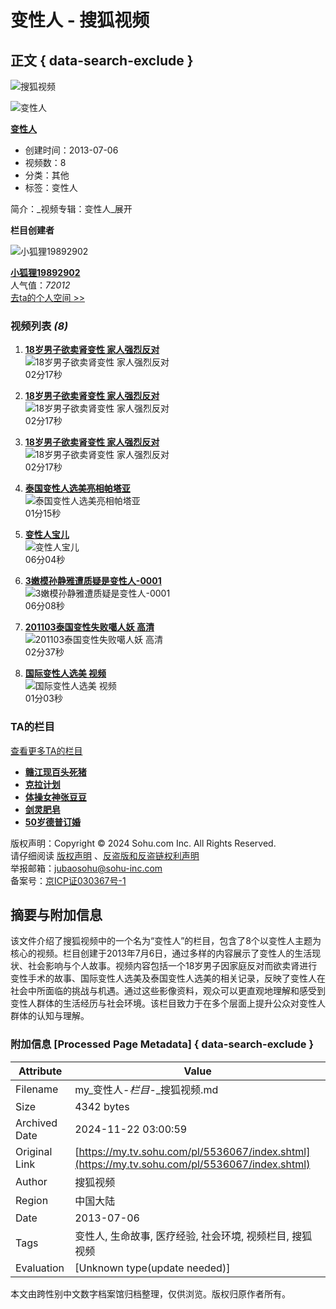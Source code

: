 # 变性人 - 搜狐视频

## 正文 { data-search-exclude }


![搜狐视频](https://css.tv.itc.cn/channel/header-images/logo-tv-mini.gif)

![变性人](https://e3f49eaa46b57.cdn.sohucs.com/c_pad,w_160,h_90,blur_80/group1/M07/69/CE/MTAuMTAuODguNzk=/6_13cce8d8a2eg102_51551341_7_1b.jpg)

**[变性人](http://my.tv.sohu.com/pl/5536067.shtml "变性人")**

- 创建时间：2013-07-06
- 视频数：8
- 分类：其他
- 标签：变性人

简介：_视频专辑：变性人_展开

**栏目创建者**

![小狐狸19892902](http://e3f49eaa46b57.cdn.sohucs.com/c_fit,w_200,h_200/2024/2/26/15/11/MTAwMTU3XzE3MDg5MzE0NjgwNjE=.jpeg)

**[小狐狸19892902](http://tv.sohu.com/user/19892902)**  
人气值：_72012_  
[去ta的个人空间 >>](http://tv.sohu.com/user/19892902)

### 视频列表 _(8)_

1. [**18岁男子欲卖肾变性 家人强烈反对**](http://tv.sohu.com/v/cGwvNTUzNjA2Ny81NzE1ODQ1Ni5zaHRtbA==.html "18岁男子欲卖肾变性 家人强烈反对")  
   ![18岁男子欲卖肾变性 家人强烈反对](http://e3f49eaa46b57.cdn.sohucs.com/c_pad,w_160,h_90,blur_80/group1/M09/76/9B/MTAuMTAuODguODA=/6_1401a4c831fg201_57153108_7_1b.jpg)  
   02分17秒

2. [**18岁男子欲卖肾变性 家人强烈反对**](http://tv.sohu.com/v/cGwvNTUzNjA2Ny81NzE1MzEwOC5zaHRtbA==.html "18岁男子欲卖肾变性 家人强烈反对")  
   ![18岁男子欲卖肾变性 家人强烈反对](http://e3f49eaa46b57.cdn.sohucs.com/c_pad,w_160,h_90,blur_80/group1/M09/76/9B/MTAuMTAuODguODA=/6_1401a4c831fg201_57153108_7_1b.jpg)  
   02分17秒

3. [**18岁男子欲卖肾变性 家人强烈反对**](http://tv.sohu.com/v/cGwvNTUzNjA2Ny81NzE0MzM2My5zaHRtbA==.html "18岁男子欲卖肾变性 家人强烈反对")  
   ![18岁男子欲卖肾变性 家人强烈反对](http://e3f49eaa46b57.cdn.sohucs.com/c_pad,w_160,h_90,blur_80,null,null,null,null/group3/M08/9E/68/MTAuMTguMTcuMTkw/vrscutcover_57143363_1_1b.jpg)  
   02分17秒

4. [**泰国变性人选美亮相帕塔亚**](http://tv.sohu.com/v/cGwvNTUzNjA2Ny81NzI3NTI1MS5zaHRtbA==.html "泰国变性人选美亮相帕塔亚")  
   ![泰国变性人选美亮相帕塔亚](http://e3f49eaa46b57.cdn.sohucs.com/c_pad,w_160,h_90,blur_80/group1/M08/7B/74/MTAuMTAuODguODA=/6_14029fb209cg201_57275251_5_1b.jpg)  
   01分15秒

5. [**变性人宝儿**](http://tv.sohu.com/v/cGwvNTUzNjA2Ny81MzI4NTIzMy5zaHRtbA==.html "变性人宝儿")  
   ![变性人宝儿](http://e3f49eaa46b57.cdn.sohucs.com/c_pad,w_160,h_90,blur_80/group1/M01/9F/77/MTAuMTAuODguNzk=/6_1470f312347g102SysCutcloud_53285233_7_0b.jpg)  
   06分04秒

6. [**3嫩模孙静雅遭质疑是变性人-0001**](http://tv.sohu.com/v/cGwvNTUzNjA2Ny81NzU2MzY0Mi5zaHRtbA==.html "3嫩模孙静雅遭质疑是变性人-0001")  
   ![3嫩模孙静雅遭质疑是变性人-0001](http://e3f49eaa46b57.cdn.sohucs.com/c_pad,w_160,h_90,blur_80/group1/M04/8C/52/MTAuMTAuODguNzk=/6_140511bfcbfg102_57563642_12_1b.jpg)  
   06分08秒

7. [**201103泰国变性失败噶人妖 高清**](http://tv.sohu.com/v/cGwvNTUzNjA2Ny81Nzc4NDA0OS5zaHRtbA==.html "201103泰国变性失败噶人妖 高清")  
   ![201103泰国变性失败噶人妖 高清](http://e3f49eaa46b57.cdn.sohucs.com/c_pad,w_160,h_90,blur_80/group1/M07/96/B0/MTAuMTAuODguNzk=/6_1406de081e1g102_57784049_5_1b.jpg)  
   02分37秒

8. [**国际变性人选美 视频**](http://tv.sohu.com/v/cGwvNTUzNjA2Ny81NzI4NzcwNi5zaHRtbA==.html "国际变性人选美 视频")  
   ![国际变性人选美 视频](http://e3f49eaa46b57.cdn.sohucs.com/c_pad,w_160,h_90,blur_80/group1/M12/7C/02/MTAuMTAuODguNzk=/6_1402b51c7e8g201_57287706_5_1b.jpg)  
   01分03秒

### TA的栏目

[查看更多TA的栏目](http://tv.sohu.com/user/19892902#t5)  

- **[赣江现百头死猪](http://my.tv.sohu.com/pl/6573399/index.shtml)**
- **[克拉计划](http://my.tv.sohu.com/pl/6572589/index.shtml)**
- **[体操女神张豆豆](http://my.tv.sohu.com/pl/6572542/index.shtml)**
- **[剑灵肥皂](http://my.tv.sohu.com/pl/6572508/index.shtml)**
- **[50岁德普订婚](http://my.tv.sohu.com/pl/6570457/index.shtml)**

版权声明：Copyright © 2024 Sohu.com Inc. All Rights Reserved.  
请仔细阅读 [版权声明](https://intro.sohu.com/#/copyright) 、[反盗版和反盗链权利声明](https://tv.sohu.com/s2016/piracy/index.shtml)  
举报邮箱：[jubaosohu@sohu-inc.com](mailto:jubaosohu@sohu-inc.com)  
备案号：[京ICP证030367号-1](https://beian.miit.gov.cn/)

## 摘要与附加信息

<!-- tcd_abstract -->
该文件介绍了搜狐视频中的一个名为“变性人”的栏目，包含了8个以变性人主题为核心的视频。栏目创建于2013年7月6日，通过多样的内容展示了变性人的生活现状、社会影响与个人故事。视频内容包括一个18岁男子因家庭反对而欲卖肾进行变性手术的故事、国际变性人选美及泰国变性人选美的相关记录，反映了变性人在社会中所面临的挑战与机遇。通过这些影像资料，观众可以更直观地理解和感受到变性人群体的生活经历与社会环境。该栏目致力于在多个层面上提升公众对变性人群体的认知与理解。
<!-- tcd_abstract_end -->

### 附加信息 [Processed Page Metadata] { data-search-exclude }

| Attribute       | Value                                  |
|-----------------|----------------------------------------|
| Filename        | my_变性人-_栏目_-_搜狐视频.md                             |
| Size            | 4342 bytes                           |
| Archived Date   | 2024-11-22 03:00:59                             |
| Original Link   | [https://my.tv.sohu.com/pl/5536067/index.shtml](https://my.tv.sohu.com/pl/5536067/index.shtml)                       |
| Author          | 搜狐视频                               |
| Region          | 中国大陆                               |
| Date            | 2013-07-06                                 |
| Tags            | 变性人, 生命故事, 医疗经验, 社会环境, 视频栏目, 搜狐视频                                 |
| Evaluation            | [Unknown type(update needed)]                                 |
<!-- tcd_table_end -->

本文由跨性别中文数字档案馆归档整理，仅供浏览。版权归原作者所有。
